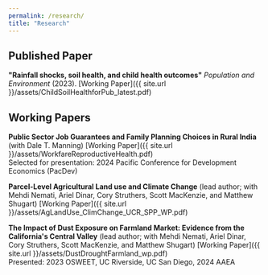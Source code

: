 ```yaml
---
permalink: /research/
title: "Research"
---
```

## Published Paper
**"Rainfall shocks, soil health, and child health outcomes"** *Population and Environment* (2023). [Working Paper]({{ site.url }}/assets/ChildSoilHealthforPub_latest.pdf)
## Working Papers
**Public Sector Job Guarantees and Family Planning Choices in Rural India** (with Dale T. Manning) [Working Paper]({{ site.url }}/assets/WorkfareReproductiveHealth.pdf)
    <br>Selected for presentation: 2024 Pacific Conference for Development Economics (PacDev)
    
**Parcel-Level Agricultural Land use and Climate Change** (lead author; with Mehdi Nemati, Ariel Dinar, Cory Struthers, Scott MacKenzie, and Matthew Shugart) [Working Paper]({{ site.url }}/assets/AgLandUse_ClimChange_UCR_SPP_WP.pdf)

**The Impact of Dust Exposure on Farmland Market: Evidence from the California's Central Valley** (lead author; with Mehdi Nemati, Ariel Dinar, Cory Struthers, Scott MacKenzie, and Matthew Shugart) [Working Paper]({{ site.url }}/assets/DustDroughtFarmland_wp.pdf)
   <br> Presented: 2023 OSWEET, UC Riverside, UC San Diego, 2024 AAEA 




